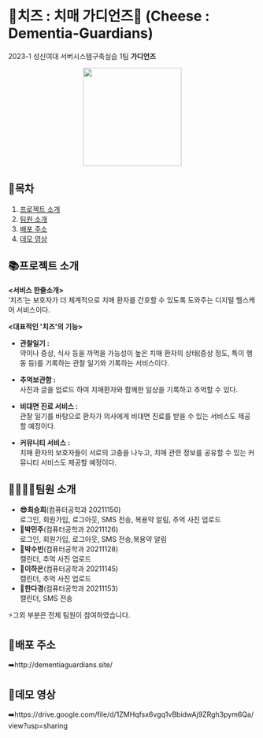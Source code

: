 # 🧀치즈 : 치매 가디언즈🧀 (Cheese : Dementia-Guardians)
2023-1 성신여대 서버시스템구축실습 1팀  <b>가디언즈</b>
<p align="center">
  <img src="https://user-images.githubusercontent.com/80445246/245830427-cdd7d976-233b-4f13-bf4c-a9599c9999d8.png" style="width:200px; height:200px">
 </p>

## 📖목차
1. [프로젝트 소개](#프로젝트-소개)
2. [팀원 소개](#팀원-소개)
3. [배포 주소](#배포-주소)
4. [데모 영상](#데모-영상)



## 📚프로젝트 소개
<b><서비스 한줄소개></b> <br>
 ‘치즈’는 보호자가 더 체계적으로 치매 환자를 간호할 수 있도록 도와주는 디지털 헬스케어 서비스이다. 

<b><대표적인 '치즈'의 기능></b> <br>
- <b>관찰일기 :</b> <br> 
  약이나 증상, 식사 등을 까먹을 가능성이 높은 치매 환자의 상태(증상 정도, 특이 행동 등)를 기록하는 관찰 일기와 기록하는 서비스이다.

- <b>추억보관함 :</b> <br>
  사진과 글을 업로드 하여 치매환자와 함께한 일상을 기록하고 추억할 수 있다.

- <b>비대면 진료 서비스 : </b> <br>
관찰 일기를 바탕으로 환자가 의사에게 비대면 진료를 받을 수 있는 서비스도 제공할 예정이다.

- <b>커뮤니티 서비스 : </b> <br>
 치매 환자의 보호자들이 서로의 고충을 나누고, 치매 관련 정보를 공유할 수 있는 커뮤니티 서비스도 제공할 예정이다.  

## 👨‍👩‍👧‍👦팀원 소개
- <b>😎최승희</b>(컴퓨터공학과 20211150) <br>
  로그인, 회원가입, 로그아웃, SMS 전송, 복용약 알림, 추억 사진 업로드<br>
-  <b>🫡박민주</b>(컴퓨터공학과 20211126) <br>
  로그인, 회원가입, 로그아웃, SMS 전송,복용약 알림<br>
- <b>🫡박수빈</b>(컴퓨터공학과 20211128)  <br>
  캘린더, 추억 사진 업로드<br>
-  <b>🫡이하은</b>(컴퓨터공학과 20211145) <br>
  캘린더, 추억 사진 업로드<br>
-  <b>🫡한다경</b>(컴퓨터공학과 20211153)  <br>
 캘린더, SMS 전송<br>
  
⚡그외 부분은 전체 팀원이 참여하였습니다.<br>

## 🔎배포 주소
➡️http://dementiaguardians.site/
  
## 🔗데모 영상
➡️https://drive.google.com/file/d/1ZMHqfsx6vgq1vBbidwAj9ZRgh3pym6Qa/view?usp=sharing


  
